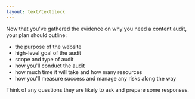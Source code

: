 ```yaml
---
layout: text/textblock
---
```


Now that you've gathered the evidence on why you need a content audit, your plan should outline:
- the purpose of the website
- high-level goal of the audit
- scope and type of audit
- how you'll conduct the audit
- how much time it will take and how many resources
- how you'll measure success and manage any risks along the way

Think of any questions they are likely to ask and prepare some responses.
